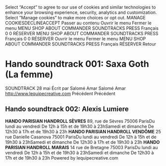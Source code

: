Select “Accept” to agree to our use of cookies and similar technologies to enhance your browsing experience, security, analytics and customization. Select ”Manage cookies” to make more choices or opt out.
MANAGE COOKIESDECLINEACCEPT
Passer au contenu 
Ouvrir le menu Fermer le menu
MENU 
SHOP 
ABOUT 
COMMANDER 
SOUNDTRACKS 
PRESS 
Français
0
0
RÉSERVER 
MENU 
SHOP 
ABOUT 
COMMANDER 
SOUNDTRACKS 
PRESS 
Français
0
0
RÉSERVER 
Ouvrir le menu Fermer le menu
MENU 
SHOP 
ABOUT 
COMMANDER 
SOUNDTRACKS 
PRESS 
Français
RÉSERVER 
Retour
# Hando soundtrack 001: Saxa Goth (La femme)
SOUNDTRACK
28 mai
Écrit par Salomé Amar
Salomé Amar http://www.lequipecreative.com
Précédent
Précédent
## Hando soundtrack 002: Alexis Lumiere
**HANDO PARISIAN HANDROLL SÈVRES** 89, rue de Sèvres 75006 ParisDu lundi au vendredi De 12h à 15h et de 19h30 à 23hSamedi et dimanche De 12h30 à 17h et de 19h30 à 23h
**HANDO PARISIAN HANDROLL VENDÔME** 25 rue Danielle Casanova 75001 ParisDu lundi au vendredi De 12h à 15h et de 19h30 à 23hSamedi et dimanche De 12h30 à 17h et de 19h30 à 23h
**HANDO PARISIAN HANDROLL MARAIS** 14 rue de Bretagne 75003 ParisDu lundi au vendredi De 12h à 15h et de 19h30 à 23hSamedi et dimanche De 12h30 à 17h et de 19h30 à 23h
Powered by lequipecreative.com
